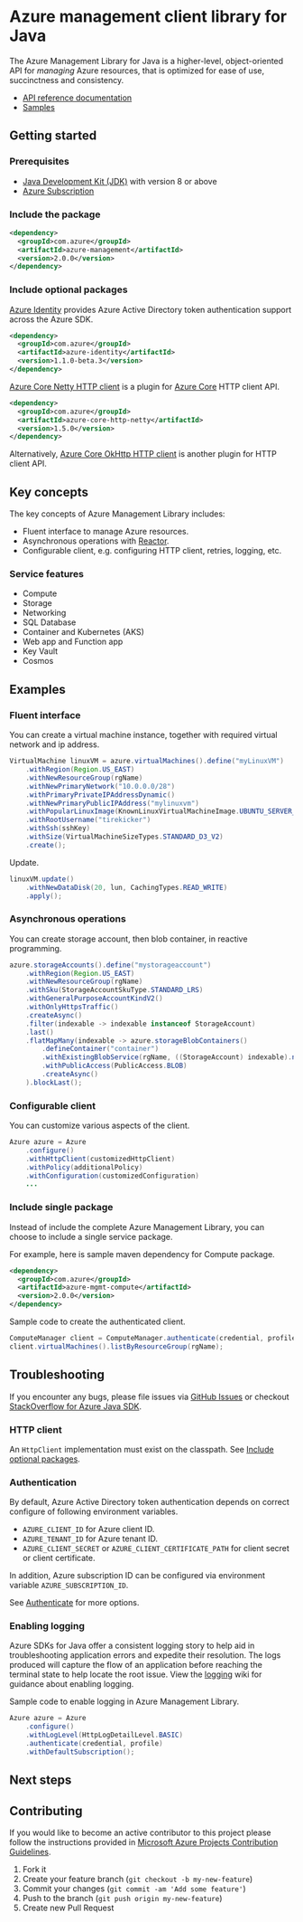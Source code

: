 # Azure management client library for Java

The Azure Management Library for Java is a higher-level, object-oriented API for *managing* Azure resources,
that is optimized for ease of use, succinctness and consistency.

- [API reference documentation][docs]
- [Samples][samples]

## Getting started

### Prerequisites

- [Java Development Kit (JDK)][jdk] with version 8 or above
- [Azure Subscription][azure_subscription]

### Include the package

[//]: # ({x-version-update-start;com.azure:azure-management;current})
```xml
<dependency>
  <groupId>com.azure</groupId>
  <artifactId>azure-management</artifactId>
  <version>2.0.0</version>
</dependency>
```
[//]: # ({x-version-update-end})

### Include optional packages

[Azure Identity][azure_identity] provides Azure Active Directory token authentication support across the Azure SDK.

[//]: # ({x-version-update-start;com.azure:azure-identity;current})
```xml
<dependency>
  <groupId>com.azure</groupId>
  <artifactId>azure-identity</artifactId>
  <version>1.1.0-beta.3</version>
</dependency>
```
[//]: # ({x-version-update-end})

[Azure Core Netty HTTP client][azure_core_http_netty] is a plugin for [Azure Core][azure_core] HTTP client API.

[//]: # ({x-version-update-start;com.azure:azure-core-http-netty;current})
```xml
<dependency>
  <groupId>com.azure</groupId>
  <artifactId>azure-core-http-netty</artifactId>
  <version>1.5.0</version>
</dependency>
```
[//]: # ({x-version-update-end})

Alternatively, [Azure Core OkHttp HTTP client][azure_core_http_okhttp] is another plugin for HTTP client API.

## Key concepts

The key concepts of Azure Management Library includes:

- Fluent interface to manage Azure resources.
- Asynchronous operations with [Reactor][reactor].
- Configurable client, e.g. configuring HTTP client, retries, logging, etc.

### Service features

- Compute
- Storage
- Networking
- SQL Database
- Container and Kubernetes (AKS)
- Web app and Function app
- Key Vault
- Cosmos

## Examples

### Fluent interface

You can create a virtual machine instance, together with required virtual network and ip address.

```java
VirtualMachine linuxVM = azure.virtualMachines().define("myLinuxVM")
	.withRegion(Region.US_EAST)
	.withNewResourceGroup(rgName)
	.withNewPrimaryNetwork("10.0.0.0/28")
	.withPrimaryPrivateIPAddressDynamic()
	.withNewPrimaryPublicIPAddress("mylinuxvm")
	.withPopularLinuxImage(KnownLinuxVirtualMachineImage.UBUNTU_SERVER_16_04_LTS)
	.withRootUsername("tirekicker")
	.withSsh(sshKey)
	.withSize(VirtualMachineSizeTypes.STANDARD_D3_V2)
	.create();
```

Update.

```java
linuxVM.update()
	.withNewDataDisk(20, lun, CachingTypes.READ_WRITE)
	.apply();
```

### Asynchronous operations

You can create storage account, then blob container, in reactive programming. 

```java
azure.storageAccounts().define("mystorageaccount")
    .withRegion(Region.US_EAST)
    .withNewResourceGroup(rgName)
    .withSku(StorageAccountSkuType.STANDARD_LRS)
    .withGeneralPurposeAccountKindV2()
    .withOnlyHttpsTraffic()
    .createAsync()
    .filter(indexable -> indexable instanceof StorageAccount)
    .last()
    .flatMapMany(indexable -> azure.storageBlobContainers()
        .defineContainer("container")
        .withExistingBlobService(rgName, ((StorageAccount) indexable).name())
        .withPublicAccess(PublicAccess.BLOB)
        .createAsync()
    ).blockLast();
```

### Configurable client

You can customize various aspects of the client.

```java
Azure azure = Azure
    .configure()
    .withHttpClient(customizedHttpClient)
    .withPolicy(additionalPolicy)
    .withConfiguration(customizedConfiguration)
    ...
```

### Include single package

Instead of include the complete Azure Management Library, you can choose to include a single service package.

For example, here is sample maven dependency for Compute package.

[//]: # ({x-version-update-start;com.azure:azure-mgmt-compute;current})
```xml
<dependency>
  <groupId>com.azure</groupId>
  <artifactId>azure-mgmt-compute</artifactId>
  <version>2.0.0</version>
</dependency>
```
[//]: # ({x-version-update-end})

Sample code to create the authenticated client.
```java
ComputeManager client = ComputeManager.authenticate(credential, profile);
client.virtualMachines().listByResourceGroup(rgName);
```

## Troubleshooting

If you encounter any bugs, please file issues via [GitHub Issues](https://github.com/Azure/azure-sdk-for-java/issues/new/choose) 
or checkout [StackOverflow for Azure Java SDK](http://stackoverflow.com/questions/tagged/azure-java-sdk).

### HTTP client

An `HttpClient` implementation must exist on the classpath.
See [Include optional packages](#include-optional-packages).

### Authentication

By default, Azure Active Directory token authentication depends on correct configure of following environment variables.

- `AZURE_CLIENT_ID` for Azure client ID.
- `AZURE_TENANT_ID` for Azure tenant ID.
- `AZURE_CLIENT_SECRET` or `AZURE_CLIENT_CERTIFICATE_PATH` for client secret or client certificate.

In addition, Azure subscription ID can be configured via environment variable `AZURE_SUBSCRIPTION_ID`.

See [Authenticate][authenticate] for more options.

### Enabling logging

Azure SDKs for Java offer a consistent logging story to help aid in troubleshooting application errors and expedite
their resolution. The logs produced will capture the flow of an application before reaching the terminal state to help
locate the root issue. View the [logging][logging] wiki for guidance about enabling logging.

Sample code to enable logging in Azure Management Library.
```java
Azure azure = Azure
    .configure()
    .withLogLevel(HttpLogDetailLevel.BASIC)
    .authenticate(credential, profile)
    .withDefaultSubscription();
```

## Next steps

## Contributing

If you would like to become an active contributor to this project please follow the instructions provided in
[Microsoft Azure Projects Contribution Guidelines](http://azure.github.io/guidelines.html).

1. Fork it
2. Create your feature branch (`git checkout -b my-new-feature`)
3. Commit your changes (`git commit -am 'Add some feature'`)
4. Push to the branch (`git push origin my-new-feature`)
5. Create new Pull Request

<!-- LINKS -->
[samples]: samples
[docs]: http://azure.github.io/azure-sdk-for-java/
[jdk]: https://docs.microsoft.com/java/azure/jdk/
[azure_subscription]: https://azure.microsoft.com/free/
[azure_identity]: ../identity/azure-identity
[azure_core_http_netty]: ../core/azure-core-http-netty
[azure_core_http_okhttp]: ../core/azure-core-http-okhttp
[azure_core]: ../core/azure-core
[logging]: https://github.com/Azure/azure-sdk-for-java/wiki/Logging-with-Azure-SDK
[authenticate]: AUTH.md
[reactor]: https://projectreactor.io/
